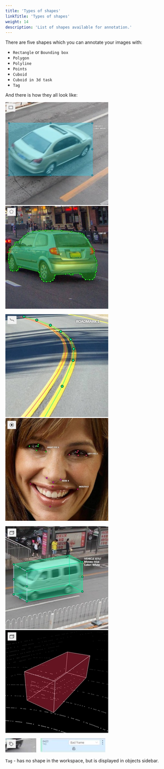 ```yaml
---
title: 'Types of shapes'
linkTitle: 'Types of shapes'
weight: 14
description: 'List of shapes available for annotation.'
---
```

There are five shapes which you can annotate your images with:

- `Rectangle` or `Bounding box`
- `Polygon`
- `Polyline`
- `Points`
- `Cuboid`
- `Cuboid in 3d task`
- `Tag`

And there is how they all look like:

![](/images/image038_detrac.jpg 'Rectangle') ![](/images/image033_detrac.jpg 'Polygon')

![](/images/image009_mapillary_vistas.jpg 'Polyline') ![](/images/image010_affectnet.jpg 'Points')

![](/images/image015_detrac.jpg 'Cuboid') ![](/images/image218_carla_town3.jpg 'Cuboid in 3d task')

 ![](/images/image135.jpg 'Tag')

`Tag` - has no shape in the workspace, but is displayed in objects sidebar.

